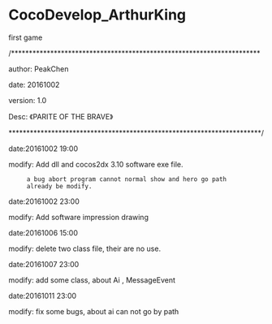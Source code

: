 # CocoDevelop_ArthurKing
first game

/**********************************************************************

author: PeakChen

date: 20161002

version: 1.0

Desc: 《PARITE OF THE BRAVE》

***********************************************************************/


date:20161002 19:00

modify:  Add dll and cocos2dx 3.10 software exe file.

         a bug abort program cannot normal show and hero go path 
         already be modify.
         
 
date:20161002  23:00

modify:  Add software impression drawing 


date:20161006 15:00

modify: delete two class file, their are no use.


date:20161007 23:00


modify: add some class, about Ai , MessageEvent


date:20161011 23:00

modify: fix some bugs, about ai can not go by path


